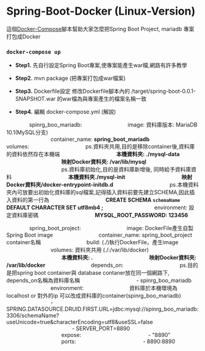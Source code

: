  # Spring-Boot-Docker (Linux-Version)


這個[Docker-Compose](https://docs.docker.com/compose/)腳本幫助大家怎麼把Spring Boot Project, mariadb 專案打包成Docker
### `docker-compose up`

* **Step1.**  先自行設定Spring Boot專案,使專案能產生war檔,網路有許多教學

* **Step2.** mvn package (把專案打包成war檔案) 

* **Step3.** Dockerfile設定
修改Dockerfile腳本內的 /target/spring-boot-0.0.1-SNAPSHOT.war 的war檔為與專案產生的檔案名稱一致
* **Step4.** 編輯 docker-compose.yml  (解說)
  
&emsp;&emsp;&emsp;&emsp; spinrg_boo_mariadb:
&emsp;&emsp;&emsp;&emsp;&emsp;&emsp;&emsp;&emsp;     image: 資料庫版本: MariaDB 10.1(MySQL分支) <br>
&emsp;&emsp;&emsp;&emsp;&emsp;&emsp;&emsp;&emsp;     container_name: **spring_boot_mariadb**
&emsp;&emsp;&emsp;&emsp;&emsp;&emsp;&emsp;&emsp;     volumes:
&emsp;&emsp;&emsp;&emsp;&emsp;&emsp;&emsp;&emsp;&emsp;&emsp; ps.資料夾共用,目的是移除container後,資料庫的資料依然存在本機端
&emsp;&emsp;&emsp;&emsp;&emsp;&emsp;&emsp;&emsp;&emsp;&emsp;                           **本機資料夾: ./mysql-data**
 &emsp;&emsp;&emsp;&emsp;&emsp;&emsp;&emsp;&emsp;&emsp;&emsp;                          **映射Docker資料夾: /var/lib/mysql**
&emsp;&emsp;&emsp;&emsp;&emsp;&emsp;&emsp;&emsp;&emsp;&emsp;              ps.資料庫初始化,目的是資料庫新增後, 同時給予資料庫資料
&emsp;&emsp;&emsp;&emsp;&emsp;&emsp;&emsp;&emsp;&emsp;&emsp;                            **本機資料夾./mysql-init**
&emsp;&emsp;&emsp;&emsp;&emsp;&emsp;&emsp;&emsp;&emsp;&emsp;                            **映射Docker資料夾/docker-entrypoint-initdb.d**
&emsp;&emsp;&emsp;&emsp;&emsp;&emsp;&emsp;&emsp;&emsp;&emsp;                             ps.本機資料夾內可放要出初始化資料庫的sql檔案,記得插入資料前要先建立SCHEMA,因此插入資料的第一行為
&emsp;&emsp;&emsp;&emsp;&emsp;&emsp;&emsp;&emsp;&emsp;&emsp;     **CREATE SCHEMA `schemaName` DEFAULT CHARACTER SET utf8mb4 ;**
&emsp;&emsp;&emsp;&emsp;&emsp;&emsp;&emsp;&emsp;&emsp;     environment:  設定資料庫密碼
&emsp;&emsp;&emsp;&emsp;&emsp;&emsp;&emsp;&emsp;&emsp;&emsp;                   **MYSQL_ROOT_PASSWORD: 123456**
                  
&emsp;&emsp;&emsp;&emsp;   spring_boot_project:
&emsp;&emsp;&emsp;&emsp;&emsp;&emsp;&emsp;&emsp;    image: DockerFile產生自製Spring Boot image
&emsp;&emsp;&emsp;&emsp;&emsp;&emsp;&emsp;&emsp;    container_name: spring_boot_project container名稱
&emsp;&emsp;&emsp;&emsp;&emsp;&emsp;&emsp;&emsp;    build:  (./)執行DockerFile，產生image
&emsp;&emsp;&emsp;&emsp;&emsp;&emsp;&emsp;&emsp;    volumes: 資料夾共用 (./:/var/lib/docker)
&emsp;&emsp;&emsp;&emsp;&emsp;&emsp;&emsp;&emsp;&emsp;&emsp;   **本機資料夾: .**
&emsp;&emsp;&emsp;&emsp;&emsp;&emsp;&emsp;&emsp;&emsp;&emsp;  **映射Docker資料夾: /var/lib/docker**
&emsp;&emsp;&emsp;&emsp;&emsp;&emsp;&emsp;&emsp;    depends_on:
&emsp;&emsp;&emsp;&emsp;&emsp;&emsp;&emsp;&emsp;&emsp;&emsp;         ps.目的是把spring boot container與 database contaner放在同一個網路下, depends_on名稱為資料庫名稱
&emsp;&emsp;&emsp;&emsp;&emsp;&emsp;&emsp;&emsp;&emsp;&emsp;     -   spinrg_boo_mariadb
&emsp;&emsp;&emsp;&emsp;&emsp;&emsp;&emsp;&emsp;     environment:
&emsp;&emsp;&emsp;&emsp;&emsp;&emsp;&emsp;&emsp;         資料庫於本機環境為localhost or 對外的ip 可以改成資料庫的container(spinrg_boo_mariadb)<br>
 &emsp;&emsp;&emsp;&emsp;&emsp;&emsp;&emsp;&emsp;       - SPRING.DATASOURCE.DRUID.FIRST.URL=jdbc:mysql://spinrg_boo_mariadb:3306/schemaName?useUnicode=true&characterEncoding=utf8&useSSL=false
&emsp;&emsp;&emsp;&emsp;&emsp;&emsp;&emsp;&emsp;&emsp;&emsp;&emsp;&emsp;          - SERVER_PORT=8890<br>
&emsp;&emsp;&emsp;&emsp;&emsp;&emsp;&emsp;&emsp;&emsp;&emsp;    expose:
&emsp;&emsp;&emsp;&emsp;&emsp;&emsp;&emsp;&emsp;&emsp;&emsp;&emsp;&emsp;      - "8890"
&emsp;&emsp;&emsp;&emsp;&emsp;&emsp;&emsp;&emsp;&emsp;&emsp;    ports:
&emsp;&emsp;&emsp;&emsp;&emsp;&emsp;&emsp;&emsp;&emsp;&emsp;&emsp;&emsp;        - 8890:8890


